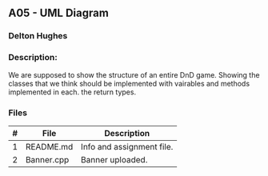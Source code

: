 ## A05 - UML Diagram
### Delton Hughes
### Description:

We are supposed to show the structure of an entire DnD game. Showing the classes that we think should be implemented with vairables and methods implemented in each.
the return types.

### Files

|   #   | File      | Description                      |
| :---: | --------- | -------------------------------- |
|   1   | README.md  | Info and assignment file.       |
|   2   | Banner.cpp| Banner uploaded.                 |                  


